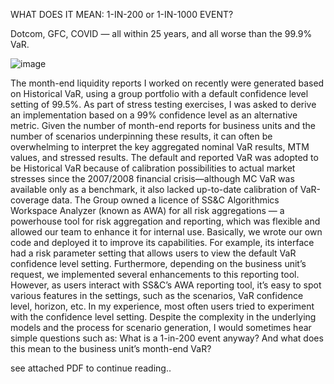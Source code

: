 WHAT DOES IT MEAN: 1-IN-200 or 1-IN-1000 EVENT?


Dotcom, GFC, COVID — all within 25 years, and all worse than the 99.9% VaR.

![image](https://github.com/user-attachments/assets/36edd51f-2c81-42d9-bfe5-12354a56d8dc)

 
The month-end liquidity reports I worked on recently were generated based on Historical VaR, using a group portfolio with a default confidence level setting of 99.5%. As part of stress testing exercises, I was asked to derive an implementation based on a 99% confidence level as an alternative metric.
Given the number of month-end reports for business units and the number of scenarios underpinning these results, it can often be overwhelming to interpret the key aggregated nominal VaR results, MTM values, and stressed results. The default and reported VaR was adopted to be Historical VaR because of calibration possibilities to actual market stresses since the 2007/2008 financial crisis—although MC VaR was available only as a benchmark, it also lacked up-to-date calibration of VaR-coverage data.
The Group owned a licence of SS&C Algorithmics Workspace Analyzer (known as AWA) for all risk aggregations — a powerhouse tool for risk aggregation and reporting, which was flexible and allowed our team to enhance it for internal use. Basically, we wrote our own code and deployed it to improve its capabilities. For example, its interface had a risk parameter setting that allows users to view the default VaR confidence level setting. Furthermore, depending on the business unit’s request, we implemented several enhancements to this reporting tool. However, as users interact with SS&C’s AWA reporting tool, it’s easy to spot various features in the settings, such as the scenarios, VaR confidence level, horizon, etc. In my experience, most often users tried to experiment with the confidence level setting. 
Despite the complexity in the underlying models and the process for scenario generation, I would sometimes hear simple questions such as: What is a 1-in-200 event anyway? And what does this mean to the business unit’s month-end VaR?

see attached PDF to continue reading..
